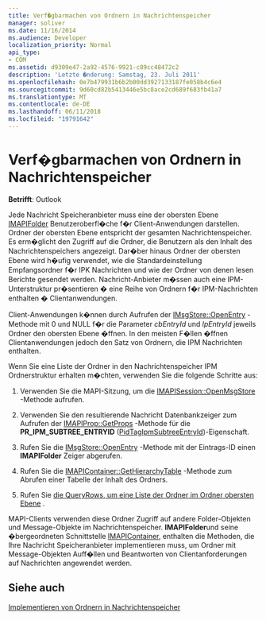```yaml
---
title: Verf�gbarmachen von Ordnern in Nachrichtenspeicher
manager: soliver
ms.date: 11/16/2014
ms.audience: Developer
localization_priority: Normal
api_type:
- COM
ms.assetid: d9309e47-2a92-4576-9921-c89cc48472c2
description: 'Letzte �nderung: Samstag, 23. Juli 2011'
ms.openlocfilehash: 0e7b479931b6b2b00dd3927133187fe058b4c6e4
ms.sourcegitcommit: 9d60cd82b5413446e5bc8ace2cd689f683fb41a7
ms.translationtype: MT
ms.contentlocale: de-DE
ms.lasthandoff: 06/11/2018
ms.locfileid: "19791642"
---
```

# <a name="exposing-folders-in-message-stores"></a>Verf�gbarmachen von Ordnern in Nachrichtenspeicher

  
  
**Betrifft**: Outlook 
  
Jede Nachricht Speicheranbieter muss eine der obersten Ebene [IMAPIFolder](imapifolderimapicontainer.md) Benutzeroberfl�che f�r Client-Anwendungen darstellen. Ordner der obersten Ebene entspricht der gesamten Nachrichtenspeicher. Es erm�glicht den Zugriff auf die Ordner, die Benutzern als den Inhalt des Nachrichtenspeichers angezeigt. Dar�ber hinaus Ordner der obersten Ebene wird h�ufig verwendet, wie die Standardeinstellung Empfangsordner f�r IPK Nachrichten und wie der Ordner von denen lesen Berichte gesendet werden. Nachricht-Anbieter m�ssen auch eine IPM-Unterstruktur pr�sentieren � eine Reihe von Ordnern f�r IPM-Nachrichten enthalten � Clientanwendungen. 
  
Client-Anwendungen k�nnen durch Aufrufen der [IMsgStore::OpenEntry](imsgstore-openentry.md) -Methode mit 0 und NULL f�r die Parameter  _cbEntryId_ und  _lpEntryId_ jeweils Ordner den obersten Ebene �ffnen. In den meisten F�llen �ffnen Clientanwendungen jedoch den Satz von Ordnern, die IPM Nachrichten enthalten. 
  
Wenn Sie eine Liste der Ordner in den Nachrichtenspeicher IPM Ordnerstruktur erhalten m�chten, verwenden Sie die folgende Schritte aus:
  
1. Verwenden Sie die MAPI-Sitzung, um die [IMAPISession::OpenMsgStore](imapisession-openmsgstore.md) -Methode aufrufen. 
    
2. Verwenden Sie den resultierende Nachricht Datenbankzeiger zum Aufrufen der [IMAPIProp::GetProps](imapiprop-getprops.md) -Methode für die **PR_IPM_SUBTREE_ENTRYID** ([PidTagIpmSubtreeEntryId](pidtagipmsubtreeentryid-canonical-property.md))-Eigenschaft.
    
3. Rufen Sie die [IMsgStore::OpenEntry](imsgstore-openentry.md) -Methode mit der Eintrags-ID einen **IMAPIFolder** Zeiger abgerufen. 
    
4. Rufen Sie die [IMAPIContainer::GetHierarchyTable](imapicontainer-gethierarchytable.md) -Methode zum Abrufen einer Tabelle der Inhalt des Ordners. 
    
5. Rufen Sie [die QueryRows, um eine Liste der Ordner im Ordner obersten Ebene](imapitable-queryrows.md) . 
    
MAPI-Clients verwenden diese Ordner Zugriff auf andere Folder-Objekten und Message-Objekte im Nachrichtenspeicher. **IMAPIFolder**und seine �bergeordneten Schnittstelle [IMAPIContainer](imapicontainerimapiprop.md), enthalten die Methoden, die Ihre Nachricht Speicheranbieter implementieren muss, um Ordner mit Message-Objekten Auff�llen und Beantworten von Clientanforderungen auf Nachrichten angewendet werden.
  
## <a name="see-also"></a>Siehe auch



[Implementieren von Ordnern in Nachrichtenspeicher](implementing-folders-in-message-stores.md)

